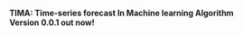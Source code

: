 ﻿<div align="left">

**TIMA: Time-series forecast In Machine learning Algorithm** </br>
**Version 0.0.1 out now!** 
  